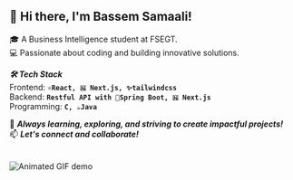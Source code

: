 

## 👋 Hi there, I'm Bassem Samaali!
🎓 A Business Intelligence student at FSEGT. </br>
💻 Passionate about coding and building innovative solutions.

***🛠️ Tech Stack*** </br>
Frontend: **`⚛️React, 🇳 Next.js, ✨tailwindcss`** </br>
Backend: **`Restful API with 🍃Spring Boot, 🇳 Next.js`** </br>
Programming: **`C, ☕Java`** </br>

🌟 ***Always learning, exploring, and striving to create impactful projects!*** </br>
📫 ***Let's connect and collaborate!***</br>
</br></br>
![Animated GIF demo](https://media.giphy.com/media/umYMU8G2ixG5mJBDo5/giphy.gif?cid=790b7611jy0obaeexnz8kca7v8z3ipdifzbcnxsn8brr07mo&ep=v1_gifs_search&rid=giphy.gif&ct=g)


<!--
**samaalibassem123/samaalibassem123** is a ✨ _special_ ✨ repository because its `README.md` (this file) appears on your GitHub profile.

Here are some ideas to get you started:

- 🔭 I’m currently working on ...
- 🌱 I’m currently learning ...
- 👯 I’m looking to collaborate on ...
- 🤔 I’m looking for help with ...
- 💬 Ask me about ...
- 📫 How to reach me: ...
- 😄 Pronouns: ...
- ⚡ Fun fact: ...
-->
